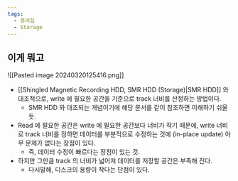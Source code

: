 ```yaml
---
tags:
  - 용어집
  - Storage
---
```

## 이게 뭐고

![[Pasted image 20240320125416.png]]

- [[Shingled Magnetic Recording HDD, SMR HDD (Storage)|SMR HDD]] 와 대조적으로, write 에 필요한 공간을 기준으로 track 너비를 산정하는 방법이다.
	- SMR HDD 와 대조되는 개념이기에 해당 문서를 같이 참조하면 이해하기 쉬울듯.
- Read 에 필요한 공간은 write 에 필요한 공간보다 너비가 작기 때문에, write 너비로 track 너비를 정하면 데이터를 부분적으로 수정하는 것에 (in-place update) 아무 문제가 없다는 장점이 있다.
	- 즉, 데이터 수정이 빠르다는 장점이 있는 것.
- 하지만 그만큼 track 의 너비가 넓어져 데이터를 저장할 공간은 부족해 진다.
	- 다시말해, 디스크의 용량이 작다는 단점이 있다.